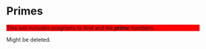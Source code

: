 # Primes
<p style = "background-color:red"> This will includes programs to find and list <strong><em>prime</em></strong> numbers. </p>
<p> Might be deleted. </p>
